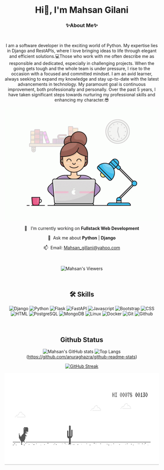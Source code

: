<h1 align="center">Hi👋, I'm Mahsan Gilani</h1>
<h3 align="center">✨About Me✨</h3>
<br>
<p align="center">
I am a software developer in the exciting world of Python. My expertise lies in Django and RestAPIs, where I love bringing ideas to life through elegant and efficient solutions.💻Those who work with me often describe me as responsible and dedicated, especially in challenging projects. When the going gets tough and the whole team is under pressure, I rise to the occasion with a focused and committed mindset. I am an avid learner, always seeking to expand my knowledge and stay up-to-date with the latest advancements in technology. My paramount goal is continuous improvement, both professionally and personally. Over the past 5 years, I have taken significant steps towards nurturing my professional skills and enhancing my character.😎</p>

<div align="Center">
    <picture align="Center">
        <img align="Center"  src="mah.gif">
    </picture>
<br>
     
🔭  &nbsp; I’m currently working on **Fullstack Web Development** 

💬  &nbsp;Ask me about **Python** | **Django**

📫  &nbsp;Email: Mahsan_gillani@yahoo.com

<br>

![Mahsan's Viewers](https://komarev.com/ghpvc/?username=MahsanGilani&color=ff69b4&style=flat&base=100)

</div>
<br>

<h2 align="center">🛠 Skills</h2>
<div align="center">
    <img src="https://cdn.jsdelivr.net/gh/devicons/devicon/icons/django/django-plain.svg" height="45" alt="Django"/>
    <img src="https://cdn.jsdelivr.net/gh/devicons/devicon/icons/python/python-original.svg" height="45" alt="Python"/>
    <img src="https://cdn.jsdelivr.net/gh/devicons/devicon/icons/flask/flask-original.svg" height="45" alt="Flask"/>
    <img src="https://cdn.jsdelivr.net/gh/devicons/devicon/icons/fastapi/fastapi-original.svg" height="45" alt="FastAPI"/>
    <img src="https://cdn.jsdelivr.net/gh/devicons/devicon/icons/javascript/javascript-original.svg" height="45" alt="Javascript"/>
    <img src="https://cdn.jsdelivr.net/gh/devicons/devicon/icons/bootstrap/bootstrap-original.svg" height="45" alt="Bootstrap"/>
    <img src="https://cdn.jsdelivr.net/gh/devicons/devicon/icons/css3/css3-original.svg" height="45" alt="CSS"/>
    <img src="https://cdn.jsdelivr.net/gh/devicons/devicon/icons/html5/html5-original.svg" height="45" alt="HTML"/>
    <img src="https://cdn.jsdelivr.net/gh/devicons/devicon/icons/postgresql/postgresql-original.svg" height="45" alt="PostgreSQL"/>
    <img src="https://cdn.jsdelivr.net/gh/devicons/devicon/icons/mongodb/mongodb-original.svg" height="45" alt="MongoDB"/>
    <img src="https://cdn.jsdelivr.net/gh/devicons/devicon/icons/linux/linux-original.svg" height="45" alt="Linux"/>
    <img src="https://cdn.jsdelivr.net/gh/devicons/devicon/icons/docker/docker-original.svg" height="45" alt="Docker"/>
    <img src="https://cdn.jsdelivr.net/gh/devicons/devicon/icons/git/git-original.svg" height="45" alt="Git"/>
    <img src="https://cdn.jsdelivr.net/gh/devicons/devicon/icons/github/github-original.svg" height="45" alt="Github"/>
</div>

<br>
<br>
<h2 align="center">Github Status</h2>
<div align="center">

![Mahsan's GitHub stats](https://github-readme-stats.vercel.app/api?username=MahsanGilani&show_icons=true&theme=synthwave&show=reviews,discussions_started,discussions_answered,prs_merged,prs_merged_percentage)
![Top Langs](https://github-readme-stats.vercel.app/api/top-langs/?username=MahsanGilani&hide_progress=true)(https://github.com/anuraghazra/github-readme-stats)

[![GitHub Streak](https://streak-stats.demolab.com/?user=MahsanGilani&theme=default)](https://git.io/streak-stats)

<picture align="Center">
        <img align="Center" width="" height="300px" src="dino.gif">
    </picture>

</div>


